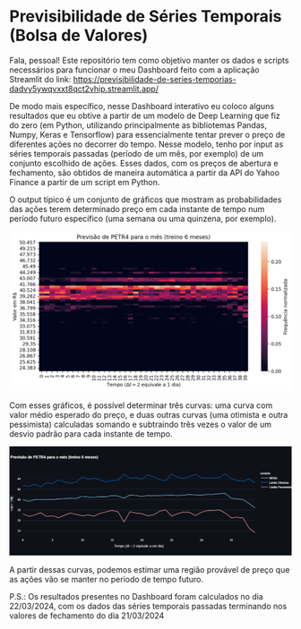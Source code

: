 # Previsibilidade de Séries Temporais (Bolsa de Valores)

Fala, pessoal! Este repositório tem como objetivo manter os dados e scripts necessários para funcionar o meu Dashboard feito com a aplicação Streamlit do link: https://previsibilidade-de-series-temporias-dadvy5ywqvxxt8qct2vhip.streamlit.app/

De modo mais específico, nesse Dashboard interativo eu coloco alguns resultados que eu obtive a partir de um modelo de Deep Learning que fiz do zero (em Python, utilizando principalmente as bibliotemas Pandas, Numpy, Keras e Tensorflow) para essencialmente tentar prever o preço de diferentes ações no decorrer do tempo. 
Nesse modelo, tenho por input as séries temporais passadas (período de um mês, por exemplo) de um conjunto escolhido de ações. Esses dados, com os preços de abertura e fechamento, são obtidos de maneira automática a partir da API do Yahoo Finance a partir de um script em Python.

O output típico é um conjunto de gráficos que mostram as probabilidades das ações terem determinado preço em cada instante de tempo num período futuro específico (uma semana ou uma quinzena, por exemplo).

<img src="/imagens/PETR4(mês).png">

Com esses gráficos, é possível determinar três curvas: uma curva com valor médio esperado do preço, e duas outras curvas (uma otimista e outra pessimista) calculadas somando e subtraindo três vezes o valor de um desvio padrão para cada instante de tempo.

<img src="/imagens/newplot.png">

A partir dessas curvas, podemos estimar uma região provável de preço que as ações vão se manter no período de tempo futuro.

P.S.: Os resultados presentes no Dashboard foram calculados no dia 22/03/2024, com os dados das séries temporais passadas terminando nos valores de fechamento do dia 21/03/2024
